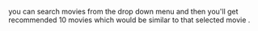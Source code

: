 you can search movies from the drop down menu and then you'll get recommended 10 movies which would be similar to that selected movie .
